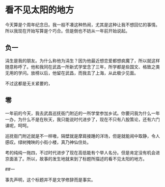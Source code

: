 # 看不见太阳的地方

今天算是个周年纪念日。我一般不凑这种热闹，尤其是这种让我不想回忆的事情。所以我现在开始写算是个巧合。但是倒也不妨从一年前开始说起。

## 负一

涓生是我的朋友。为什么称他为涓生？因为他最近想恋爱都想疯魔了，所以就这样随意称呼了。他和我同在武昌一所新式学堂念了三年，所学都是些国文、格致之类无用的学问。放榜以后，他留在武昌，而我去了上海，从此极少见面。

不过这都是无关紧要的，

## 零

一年前的今天，我去武昌巡抚衙门附近的一所学堂参加乡试。你要问我为什么一年一办，为什么不是在秋天，我只能说时代进步了，现在不只有八股策论，还有六门课呢，呵呵。

巡抚衙门附近就是不一样嗷，隔壁就是摩肩接踵的洋场，但是就能闹中取静，令人感叹。绿树掩映的小街小楼，真乃神仙住处。

考的纯纯一拖四，不过时代进步了现在高低能有个举人名分。但是肯定没有机会进京面圣了。所以，故事的发生地就来到了标题所描述的看不见太阳的地方。

##一
 
事先声明，这个标题并不是文学修辞而是事实。
